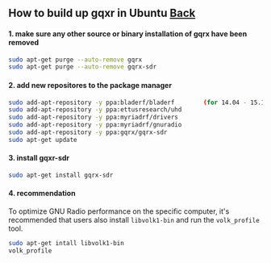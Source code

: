 ## How to build up gqxr in Ubuntu [Back](./qa.md)

#### 1. make sure any other source or binary installation of gqrx have been removed

```bash
sudo apt-get purge --auto-remove gqrx
sudo apt-get purge --auto-remove gqrx-sdr
```

#### 2. add new repositores to the package manager

```bash
sudo add-apt-repository -y ppa:bladerf/bladerf        (for 14.04 - 15.10 only)
sudo add-apt-repository -y ppa:ettusresearch/uhd
sudo add-apt-repository -y ppa:myriadrf/drivers
sudo add-apt-repository -y ppa:myriadrf/gnuradio
sudo add-apt-repository -y ppa:gqrx/gqrx-sdr
sudo apt-get update
```

#### 3. install gqxr-sdr

```bash
sudo apt-get install gqrx-sdr
```

#### 4. recommendation

To optimize GNU Radio performance on the specific computer, it's recommended that users also install `libvolk1-bin` and run the `volk_profile` tool.

```bash
sudo apt-get intall libvolk1-bin
volk_profile
```
